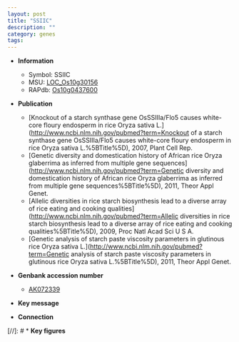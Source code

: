 ```yaml
---
layout: post
title: "SSIIC"
description: ""
category: genes
tags: 
---
```


* **Information**  
    + Symbol: SSIIC  
    + MSU: [LOC_Os10g30156](http://rice.uga.edu/cgi-bin/ORF_infopage.cgi?orf=LOC_Os10g30156)  
    + RAPdb: [Os10g0437600](https://rapdb.dna.affrc.go.jp/locus/?name=Os10g0437600)  

* **Publication**  
    + [Knockout of a starch synthase gene OsSSIIIa/Flo5 causes white-core floury endosperm in rice Oryza sativa L.](http://www.ncbi.nlm.nih.gov/pubmed?term=Knockout of a starch synthase gene OsSSIIIa/Flo5 causes white-core floury endosperm in rice Oryza sativa L.%5BTitle%5D), 2007, Plant Cell Rep.
    + [Genetic diversity and domestication history of African rice Oryza glaberrima as inferred from multiple gene sequences](http://www.ncbi.nlm.nih.gov/pubmed?term=Genetic diversity and domestication history of African rice Oryza glaberrima as inferred from multiple gene sequences%5BTitle%5D), 2011, Theor Appl Genet.
    + [Allelic diversities in rice starch biosynthesis lead to a diverse array of rice eating and cooking qualities](http://www.ncbi.nlm.nih.gov/pubmed?term=Allelic diversities in rice starch biosynthesis lead to a diverse array of rice eating and cooking qualities%5BTitle%5D), 2009, Proc Natl Acad Sci U S A.
    + [Genetic analysis of starch paste viscosity parameters in glutinous rice Oryza sativa L.](http://www.ncbi.nlm.nih.gov/pubmed?term=Genetic analysis of starch paste viscosity parameters in glutinous rice Oryza sativa L.%5BTitle%5D), 2011, Theor Appl Genet.

* **Genbank accession number**  
    + [AK072339](http://www.ncbi.nlm.nih.gov/nuccore/AK072339)

* **Key message**  

* **Connection**  

[//]: # * **Key figures**  


